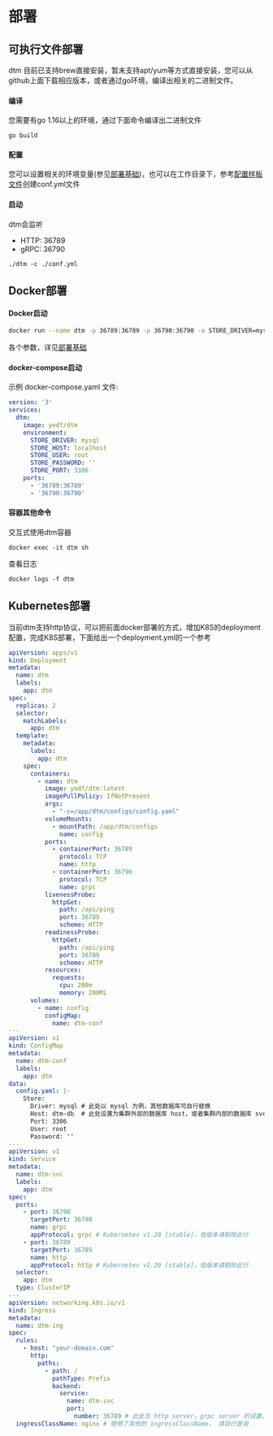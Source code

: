 # 部署

## 可执行文件部署

dtm 目前已支持brew直接安装，暂未支持apt/yum等方式直接安装，您可以从github上面下载相应版本，或者通过go环境，编译出相关的二进制文件。

#### 编译

您需要有go 1.16以上的环境，通过下面命令编译出二进制文件
```
go build
```

#### 配置

您可以设置相关的环境变量(参见[部署基础](./base))，也可以在工作目录下，参考[配置样板文件](https://github.com/dtm-labs/dtm/blob/main/conf.sample.yml)创建conf.yml文件

#### 启动

dtm会监听
- HTTP: 36789
- gRPC: 36790

```
./dtm -c ./conf.yml
```

## Docker部署

#### Docker启动

``` bash
docker run --name dtm -p 36789:36789 -p 36790:36790 -e STORE_DRIVER=mysql -e STORE_HOST=localhost -e STORE_USER=root -e STORE_PASSWORD= -e STORE_PORT=3306 yedf/dtm:latest
```

各个参数，详见[部署基础](./base)

#### docker-compose启动
示例 docker-compose.yaml 文件:
``` yml
version: '3'
services:
  dtm:
    image: yedf/dtm
    environment:
      STORE_DRIVER: mysql
      STORE_HOST: localhost
      STORE_USER: root
      STORE_PASSWORD: ''
      STORE_PORT: 3306
    ports:
      - '36789:36789'
      - '36790:36790'
```

#### 容器其他命令

交互式使用dtm容器

``` docker exec -it dtm sh ```

查看日志

```docker logs -f dtm ```

## Kubernetes部署

当前dtm支持http协议，可以把前面docker部署的方式，增加K8S的deployment配置，完成K8S部署，下面给出一个deployment.yml的一个参考

```yaml
apiVersion: apps/v1
kind: Deployment
metadata:
  name: dtm
  labels:
    app: dtm
spec:
  replicas: 2
  selector:
    matchLabels:
      app: dtm
  template:
    metadata:
      labels:
        app: dtm
    spec:
      containers:
        - name: dtm
          image: yedf/dtm:latest
          imagePullPolicy: IfNotPresent
          args:
            - "-c=/app/dtm/configs/config.yaml"
          volumeMounts:
            - mountPath: /app/dtm/configs
              name: config
          ports:
            - containerPort: 36789
              protocol: TCP
              name: http
            - containerPort: 36790
              protocol: TCP
              name: grpc
          livenessProbe:
            httpGet:
              path: /api/ping
              port: 36789
              scheme: HTTP
          readinessProbe:
            httpGet:
              path: /api/ping
              port: 36789
              scheme: HTTP
          resources:
            requests:
              cpu: 200m
              memory: 200Mi
      volumes:
        - name: config
          configMap:
            name: dtm-conf
---
apiVersion: v1
kind: ConfigMap
metadata:
  name: dtm-conf
  labels:
    app: dtm
data:
  config.yaml: |-
    Store:
      Driver: mysql # 此处以 mysql 为例，其他数据库可自行替换
      Host: dtm-db  # 此处设置为集群外部的数据库 host，或者集群内部的数据库 svc-dns
      Port: 3306
      User: root
      Password: ''
---
apiVersion: v1
kind: Service
metadata:
  name: dtm-svc
  labels:
    app: dtm
spec:
  ports:
    - port: 36790
      targetPort: 36790
      name: grpc
      appProtocol: grpc # Kubernetes v1.20 [stable]，低版本请剔除此行
    - port: 36789
      targetPort: 36789
      name: http
      appProtocol: http # Kubernetes v1.20 [stable]，低版本请剔除此行
  selector:
    app: dtm
  type: ClusterIP
---
apiVersion: networking.k8s.io/v1
kind: Ingress
metadata:
  name: dtm-ing
spec:
  rules:
    - host: "your-domain.com"
      http:
        paths:
          - path: /
            pathType: Prefix
            backend:
              service:
                name: dtm-svc
                port:
                  number: 36789 # 此处为 http server，grpc server 的设置，请访问 https://kubernetes.github.io/ingress-nginx/examples/grpc/
  ingressClassName: nginx # 使用了其他的 ingressClassName， 请自行查询
```
